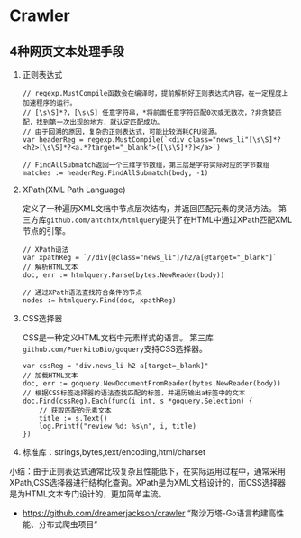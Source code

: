 # Crawler

## 4种网页文本处理手段

1. 正则表达式

    ```text
    // regexp.MustCompile函数会在编译时，提前解析好正则表达式内容，在一定程度上加速程序的运行。
    // [\s\S]*?，[\s\S] 任意字符串，*将前面任意字符匹配0次或无数次，?非贪婪匹配，找到第一次出现的地方，就认定匹配成功。
    // 由于回溯的原因，复杂的正则表达式，可能比较消耗CPU资源。
    var headerReg = regexp.MustCompile(`<div class="news_li"[\s\S]*?<h2>[\s\S]*?<a.*?target="_blank">([\s\S]*?)</a>`)
    
    // FindAllSubmatch返回一个三维字节数组，第三层是字符实际对应的字节数组
    matches := headerReg.FindAllSubmatch(body, -1)
    ```

2. XPath(XML Path Language)

    定义了一种遍历XML文档中节点层次结构，并返回匹配元素的灵活方法。
    第三方库`github.com/antchfx/htmlquery`提供了在HTML中通过XPath匹配XML节点的引擎。
    ```text
    // XPath语法
    var xpathReg = `//div[@class="news_li"]/h2/a[@target="_blank"]`
    // 解析HTML文本
	doc, err := htmlquery.Parse(bytes.NewReader(body))
	
	// 通过XPath语法查找符合条件的节点
	nodes := htmlquery.Find(doc, xpathReg)
    ```

3. CSS选择器

    CSS是一种定义HTML文档中元素样式的语言。
    第三库`github.com/PuerkitoBio/goquery`支持CSS选择器。
    ```text
    var cssReg = "div.news_li h2 a[target=_blank]"
    // 加载HTML文本
	doc, err := goquery.NewDocumentFromReader(bytes.NewReader(body))
    // 根据CSS标签选择器的语法查找匹配的标签，并遍历输出a标签中的文本
	doc.Find(cssReg).Each(func(i int, s *goquery.Selection) {
		// 获取匹配的元素文本
		title := s.Text()
		log.Printf("review %d: %s\n", i, title)
	})
    ```

4. 标准库：strings,bytes,text/encoding,html/charset

小结：由于正则表达式通常比较复杂且性能低下，在实际运用过程中，通常采用XPath,CSS选择器进行结构化查询。XPath是为XML文档设计的，而CSS选择器是为HTML文本专门设计的，更加简单主流。


- https://github.com/dreamerjackson/crawler “聚沙万塔-Go语言构建高性能、分布式爬虫项目”